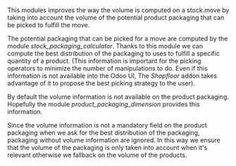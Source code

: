 This modules improves the way the volume is computed on a stock.move by
taking into account the volume of the potential product packaging that
can be picked to fulfill the move.

The potential packaging that can be picked for a move are computed by
the module *stock\_packaging\_calculator*. Thanks to this module we can
compute the best distribution of the packaging to uses to fulfill a
specific quantity of a product. (This information is important for the
picking operators to minimize the number of manipulations to do. Even if
this information is not available into the Odoo UI, The *Shopfloor*
addon takes advantage of it to propose the best picking strategy to the
user).

By default the volume information is not available on the product
packaging. Hopefully the module *product\_packaging\_dimension* provides
this information.

Since the volume information is not a mandatory field on the product
packaging when we ask for the best distribution of the packaging,
packaging without volume information are ignored. In this way we ensure
that the volume of the packaging is only taken into account when it's
relevant otherwise we fallback on the volume of the products.
